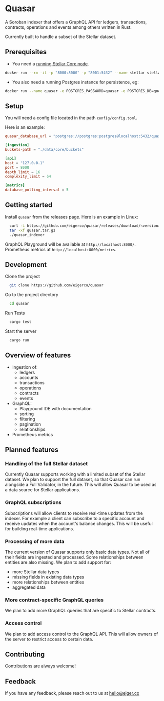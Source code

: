 # Quasar

A Soroban indexer that offers a GraphQL API for ledgers, transactions, contracts, operations and events among others written in Rust.

Currently built to handle a subset of the Stellar dataset.

## Prerequisites

- You need a [running Stellar Core node](https://developers.stellar.org/docs/run-core-node/installation).

```sh
docker run --rm -it -p "8000:8000" -p "8001:5432" --name stellar stellar/quickstart:latest --standalone --enable-soroban-rpc
```

- You also need a running Postgres instance for persistence, eg:

```sh
docker run --name quasar -e POSTGRES_PASSWORD=quasar -e POSTGRES_DB=quasar_development  -p 5432:5432 -v postgres-data:/var/lib/postgresql/data -d postgres
```

## Setup

You will need a config file located in the path `config/config.toml`.

Here is an example:

```toml
quasar_database_url = "postgres://postgres:postgres@localhost:5432/quasar_development"

[ingestion]
buckets-path = "./data/core/buckets"

[api]
host = "127.0.0.1"
port = 8000
depth_limit = 16
complexity_limit = 64

[metrics]
database_polling_interval = 5
```

## Getting started

Install `quasar` from the releases page. Here is an example in Linux:

```bash
  curl -L https://github.com/eigerco/quasar/releases/download/<version>/quasar_indexer-x86_64-unknown-linux-gnu.tar.gz > quasar.tar.gz
  tar -xf quasar.tar.gz
  ./quasar_indexer
```

GraphQL Playground will be available at `http://localhost:8000/`. Prometheus metrics at `http://localhost:8000/metrics`.

## Development

Clone the project

```bash
  git clone https://github.com/eigerco/quasar
```

Go to the project directory

```bash
  cd quasar
```

Run Tests

```bash
  cargo test
```

Start the server

```bash
  cargo run
```

## Overview of features

- Ingestion of:
  - ledgers
  - accounts
  - transactions
  - operations
  - contracts
  - events
- GraphQL:
  - Playground IDE with documentation
  - sorting
  - filtering
  - pagination
  - relationships
- Prometheus metrics

## Planned features

### Handling of the full Stellar dataset

Currently Quasar supports working with a limited subset of the Stellar dataset. We plan to support the full dataset, so that Quasar can run alongside a Full Validator, in the future. This will allow Quasar to be used as a data source for Stellar applications.

### GraphQL subscriptions

Subscriptions will allow clients to receive real-time updates from the indexer. For example a client can subscribe to a specific account and receive updates when the account's balance changes. This will be useful for building real-time applications.

### Processing of more data

The current version of Quasar supports only basic data types. Not all of their fields are ingested and processed. Some relationships between entities are also missing. We plan to add support for:

- more Stellar data types
- missing fields in existing data types
- more relationships between entities
- aggregated data

### More contract-specific GraphQL queries

We plan to add more GraphQL queries that are specific to Stellar contracts.

### Access control

We plan to add access control to the GraphQL API. This will allow owners of the server to restrict access to certain data.

## Contributing

Contributions are always welcome!

## Feedback

If you have any feedback, please reach out to us at hello@eiger.co
